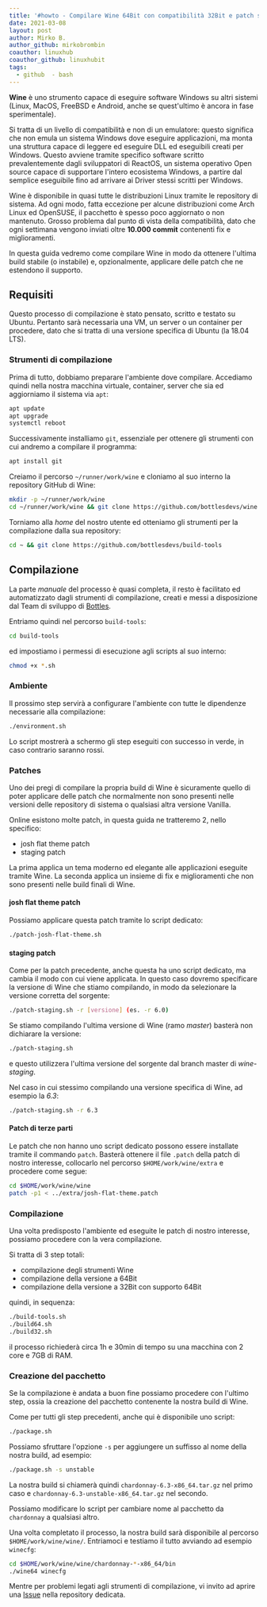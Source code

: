 ```yaml
---
title: '#howto - Compilare Wine 64Bit con compatibilità 32Bit e patch staging'
date: 2021-03-08
layout: post
author: Mirko B.
author_github: mirkobrombin
coauthor: linuxhub
coauthor_github: linuxhubit
tags:
  - github  - bash
---
```

**Wine** è uno strumento capace di eseguire software Windows su altri sistemi (Linux, MacOS, FreeBSD e Android, anche se quest'ultimo è ancora in fase sperimentale).

Si tratta di un livello di compatibilità e non di un emulatore: questo significa che non emula un sistema Windows dove eseguire applicazioni, ma monta una struttura capace di leggere ed eseguire DLL ed eseguibili creati per Windows. Questo avviene tramite specifico software scritto prevalentemente dagli sviluppatori di ReactOS, un sistema operativo Open source capace di supportare l'intero ecosistema Windows, a partire dal semplice eseguibile fino ad arrivare ai Driver stessi scritti per Windows.

Wine è disponibile in quasi tutte le distribuzioni Linux tramite le repository di sistema. Ad ogni modo, fatta eccezione per alcune distribuzioni come Arch Linux ed OpenSUSE, il pacchetto è spesso poco aggiornato o non mantenuto. Grosso problema dal punto di vista della compatibilità, dato che ogni settimana vengono inviati oltre **10.000 commit** contenenti fix e miglioramenti.

In questa guida vedremo come compilare Wine in modo da ottenere l'ultima build stabile (o instabile) e, opzionalmente, applicare delle patch che ne estendono il supporto.

## Requisiti
Questo processo di compilazione è stato pensato, scritto e testato su Ubuntu. Pertanto sarà necessaria una VM, un server o un container per procedere, dato che si tratta di una versione specifica di Ubuntu (la 18.04 LTS).

### Strumenti di compilazione
Prima di tutto, dobbiamo preparare l'ambiente dove compilare. Accediamo quindi nella nostra macchina virtuale, container, server che sia ed aggiorniamo il sistema via `apt`:

```bash
apt update
apt upgrade
systemctl reboot
```

Successivamente installiamo `git`, essenziale per ottenere gli strumenti con cui andremo a compilare il programma:

```bash
apt install git
```

Creiamo il percorso `~/runner/work/wine` e cloniamo al suo interno la repository GitHub di Wine:

```bash
mkdir -p ~/runner/work/wine
cd ~/runner/work/wine && git clone https://github.com/bottlesdevs/wine
```

Torniamo alla *home* del nostro utente ed otteniamo gli strumenti per la compilazione dalla sua repository:

```bash
cd ~ && git clone https://github.com/bottlesdevs/build-tools
```

## Compilazione
La parte *manuale* del processo è quasi completa, il resto è facilitato ed automatizzato dagli strumenti di compilazione, creati e messi a disposizione dal Team di sviluppo di [Bottles](https://github.com/bottlesdevs/build-tools).

Entriamo quindi nel percorso `build-tools`:

```bash
cd build-tools
```

ed impostiamo i permessi di esecuzione agli scripts al suo interno:

```bash
chmod +x *.sh
```

### Ambiente
Il prossimo step servirà a configurare l'ambiente con tutte le dipendenze necessarie alla compilazione:

```bash
./environment.sh
```

Lo script mostrerà a schermo gli step eseguiti con successo in verde, in caso contrario saranno rossi.

### Patches
Uno dei pregi di compilare la propria build di Wine è sicuramente quello di poter applicare delle patch che normalmente non sono presenti nelle versioni delle repository di sistema o qualsiasi altra versione Vanilla.

Online esistono molte patch, in questa guida ne tratteremo 2, nello specifico:
- josh flat theme patch
- staging patch

La prima applica un tema moderno ed elegante alle applicazioni eseguite tramite Wine. La seconda applica un insieme di fix e miglioramenti che non sono presenti nelle build finali di Wine.

#### josh flat theme patch
Possiamo applicare questa patch tramite lo script dedicato:

```bash
./patch-josh-flat-theme.sh
```

#### staging patch
Come per la patch precedente, anche questa ha uno script dedicato, ma cambia il modo con cui viene applicata. In questo caso dovremo specificare la versione di Wine che stiamo compilando, in modo da selezionare la versione corretta del sorgente:

```bash
./patch-staging.sh -r [versione] (es. -r 6.0)
```

Se stiamo compilando l'ultima versione di Wine (ramo *master*) basterà non dichiarare la versione:

```bash
./patch-staging.sh
```

e questo utilizzera l'ultima versione del sorgente dal branch master di *wine-staging*.

Nel caso in cui stessimo compilando una versione specifica di Wine, ad esempio la *6.3*:

```bash
./patch-staging.sh -r 6.3
```

#### Patch di terze parti
Le patch che non hanno uno script dedicato possono essere installate tramite il commando `patch`. Basterà ottenere il file `.patch` della patch di nostro interesse, collocarlo nel percorso `$HOME/work/wine/extra` e procedere come segue:

```bash
cd $HOME/work/wine/wine
patch -p1 < ../extra/josh-flat-theme.patch
```

### Compilazione
Una volta predisposto l'ambiente ed eseguite le patch di nostro interesse, possiamo procedere con la vera compilazione.

Si tratta di 3 step totali:
- compilazione degli strumenti Wine
- compilazione della versione a 64Bit
- compilazione della versione a 32Bit con supporto 64Bit

quindi, in sequenza:

```bash
./build-tools.sh
./build64.sh
./build32.sh
```

il processo richiederà circa 1h e 30min di tempo su una macchina con 2 core e 7GB di RAM.

### Creazione del pacchetto
Se la compilazione è andata a buon fine possiamo procedere con l'ultimo step, ossia la creazione del pacchetto contenente la nostra build di Wine.

Come per tutti gli step precedenti, anche qui è disponibile uno script:

```bash
./package.sh
```

Possiamo sfruttare l'opzione `-s` per aggiungere un suffisso al nome della nostra build, ad esempio:

```bash
./package.sh -s unstable
```

La nostra build si chiamerà quindi `chardonnay-6.3-x86_64.tar.gz` nel primo caso e `chardonnay-6.3-unstable-x86_64.tar.gz` nel secondo.

Possiamo modificare lo script per cambiare nome al pacchetto da `chardonnay` a qualsiasi altro.

Una volta completato il processo, la nostra build sarà disponibile al percorso `$HOME/work/wine/wine/`. Entriamoci e testiamo il tutto avviando ad esempio `winecfg`:

```bash
cd $HOME/work/wine/wine/chardonnay-*-x86_64/bin
./wine64 winecfg
```

 Mentre per problemi legati agli strumenti di compilazione, vi invito ad aprire una <a href="https://github.com/bottlesdevs/build-tools/issues">Issue</a> nella repository dedicata.